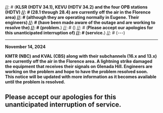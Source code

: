 [//]: # (---)
[//]: # (**December 28, 2021**)
[//]: # ()
[//]: # (**KLSR (HDTV 34.1), KEVU (HDTV 34.2) and the four OPB stations (HDTV)
[//]: # (28.1 through 28.4) are currently off the air in the Florence area)
[//]: # (although they are operating normally in Eugene.  Their engineers)
[//]: # (have been made aware of the outage and are working to resolve the)
[//]: # (problem.**)
[//]: # ()
[//]: # (**Please accept our apologies for this unanticipated interruption of)
[//]: # (service.**)
[//]: # (---)

---
**November 14, 2024**

**KMTR (NBC) and KVAL (CBS) along with their subchannels (16.x and
13.x) are currently off the air in the Florence area.  A lightning
strike damaged the equipment that receives their signals on Glenada
Hill.  Engineers are working on the problem and hope to have the
problem resolved soon.  This notice will be
updated with more information as it becomes available until the
problem is resolved.**

**Please accept our apologies for this unanticipated interruption of
service.**
---
